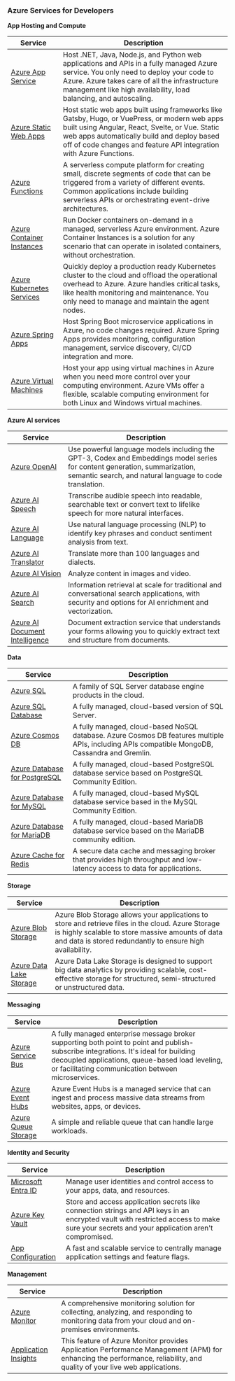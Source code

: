 ### Azure Services for Developers ###

**App Hosting and Compute**

| **Service**               |**Description**                                                                                                                                                                                                                                                    |
|---------------------------|-----------------------------------------------------------------------------------------------------------------------------------------------------------------------------------------------------------------------------------------------------------------------|
| [Azure App Service](https://learn.microsoft.com/en-us/azure/app-service/)         | Host .NET, Java, Node.js, and Python web applications and APIs in a fully managed Azure service. You only need to deploy your code to Azure. Azure takes care of all the infrastructure management like high availability, load balancing, and autoscaling.           |
| [Azure Static Web Apps](https://learn.microsoft.com/en-us/azure/static-web-apps/)     | Host static web apps built using frameworks like Gatsby, Hugo, or VuePress, or modern web apps built using Angular, React, Svelte, or Vue. Static web apps automatically build and deploy based off of code changes and feature API integration with Azure Functions. |
| [Azure Functions](https://learn.microsoft.com/en-us/azure/azure-functions/)           | A serverless compute platform for creating small, discrete segments of code that can be triggered from a variety of different events. Common applications include building serverless APIs or orchestrating event-drive architectures.                                |
| [Azure Container Instances](https://learn.microsoft.com/en-us/azure/container-instances/) | Run Docker containers on-demand in a managed, serverless Azure environment. Azure Container Instances is a solution for any scenario that can operate in isolated containers, without orchestration.                                                                  |
| [Azure Kubernetes Services](https://learn.microsoft.com/en-us/azure/aks/) | Quickly deploy a production ready Kubernetes cluster to the cloud and offload the operational overhead to Azure. Azure handles critical tasks, like health monitoring and maintenance. You only need to manage and maintain the agent nodes.                          |
| [Azure Spring Apps](https://learn.microsoft.com/en-us/azure/spring-apps/)         | Host Spring Boot microservice applications in Azure, no code changes required. Azure Spring Apps provides monitoring, configuration management, service discovery, CI/CD integration and more.                                                                        |
| [Azure Virtual Machines](https://learn.microsoft.com/en-us/azure/virtual-machines/)    | Host your app using virtual machines in Azure when you need more control over your computing environment. Azure VMs offer a flexible, scalable computing environment for both Linux and Windows virtual machines.                                                     ||

**Azure AI services**

| **Service**                        | **Description**                                                                                                                                                                           |
|--------------------------------|---------------------------------------------------------------------------------------------------------------------------------------------------------------------------------------|
| [Azure OpenAI](https://learn.microsoft.com/en-us/azure/ai-services/openai/)                   | Use powerful language models including the GPT-3, Codex and Embeddings model series for content generation, summarization, semantic search, and natural language to code translation. |
| [Azure AI Speech](https://learn.microsoft.com/en-us/azure/ai-services/speech-service/)                | Transcribe audible speech into readable, searchable text or convert text to lifelike speech for more natural interfaces.                                                              |
| [Azure AI Language](https://learn.microsoft.com/en-us/azure/ai-services/language-service)              | Use natural language processing (NLP) to identify key phrases and conduct sentiment analysis from text.                                                                               |
| [Azure AI Translator](https://learn.microsoft.com/en-us/azure/ai-services/translator/)            | Translate more than 100 languages and dialects.                                                                                                                                       |
| [Azure AI Vision](https://learn.microsoft.com/en-us/azure/ai-services/computer-vision/)                | Analyze content in images and video.                                                                                                                                                  |
| [Azure AI Search](https://learn.microsoft.com/en-us/azure/search)                | Information retrieval at scale for traditional and conversational search applications, with security and options for AI enrichment and vectorization.                                 |
| [Azure AI Document Intelligence](https://learn.microsoft.com/en-us/azure/ai-services/document-intelligence) | Document extraction service that understands your forms allowing you to quickly extract text and structure from documents.                                                            |

**Data**

| **Service**                       | **Description**                                                                                                                                    |
|-------------------------------|------------------------------------------------------------------------------------------------------------------------------------------------|
| [Azure SQL](https://learn.microsoft.com/en-us/azure/azure-sql/)                     | A family of SQL Server database engine products in the cloud.                                                                                  |
| [Azure SQL Database](https://learn.microsoft.com/en-us/azure/azure-sql/database/)            | A fully managed, cloud-based version of SQL Server.                                                                                            |
| [Azure Cosmos DB](https://learn.microsoft.com/en-us/azure/cosmos-db/)               | A fully managed, cloud-based NoSQL database. Azure Cosmos DB features multiple APIs, including APIs compatible MongoDB, Cassandra and Gremlin. |
| [Azure Database for PostgreSQL](https://learn.microsoft.com/en-us/azure/postgresql/) | A fully managed, cloud-based PostgreSQL database service based on PostgreSQL Community Edition.                                                |
| [Azure Database for MySQL](https://learn.microsoft.com/en-us/azure/mysql/)      | A fully managed, cloud-based MySQL database service based in the MySQL Community Edition.                                                      |
| [Azure Database for MariaDB](https://learn.microsoft.com/en-us/azure/mariadb/)    | A fully managed, cloud-based MariaDB database service based on the MariaDB community edition.                                                  |
| [Azure Cache for Redis](https://learn.microsoft.com/en-us/azure/azure-cache-for-redis/)         | A secure data cache and messaging broker that provides high throughput and low-latency access to data for applications.                        |

**Storage**

| **Service**                 | **Description**                                                                                                                                                                                                        |
|-------------------------|---------------------------------------------------------------------------------------------------------------------------------------------------------------------------------------------------------------------|
| [Azure Blob Storage](https://learn.microsoft.com/en-us/azure/storage/blobs/)      | Azure Blob Storage allows your applications to store and retrieve files in the cloud. Azure Storage is highly scalable to store massive amounts of data and data is stored redundantly to ensure high availability. |
| [Azure Data Lake Storage](https://learn.microsoft.com/en-us/azure/storage/blobs/data-lake-storage-introduction) | Azure Data Lake Storage is designed to support big data analytics by providing scalable, cost-effective storage for structured, semi-structured or unstructured data.                                               |

**Messaging**

| **Service**             | **Description**                                                                                                                                                                                                                                  |
|---------------------|----------------------------------------------------------------------------------------------------------------------------------------------------------------------------------------------------------------------------------------------|
| [Azure Service Bus](https://learn.microsoft.com/en-us/azure/service-bus-messaging/)   | A fully managed enterprise message broker supporting both point to point and publish-subscribe integrations. It's ideal for building decoupled applications, queue-based load leveling, or facilitating communication between microservices. |
| [Azure Event Hubs](https://learn.microsoft.com/en-us/azure/event-hubs/)    | Azure Event Hubs is a managed service that can ingest and process massive data streams from websites, apps, or devices.                                                                                                                      |
| [Azure Queue Storage](https://learn.microsoft.com/en-us/azure/storage/queues/) | A simple and reliable queue that can handle large workloads.                                                                                                                                                                                 |

**Identity and Security**

| **Service**            | **Description**                                                                                                                                                                               |
|--------------------|-------------------------------------------------------------------------------------------------------------------------------------------------------------------------------------------|
| [Microsoft Entra ID](https://learn.microsoft.com/en-us/entra/identity/) | Manage user identities and control access to your apps, data, and resources.                                                                                                              |
| [Azure Key Vault](https://learn.microsoft.com/en-us/azure/key-vault/)    | Store and access application secrets like connection strings and API keys in an encrypted vault with restricted access to make sure your secrets and your application aren't compromised. |
| [App Configuration](https://learn.microsoft.com/en-us/azure/azure-app-configuration/)  | A fast and scalable service to centrally manage application settings and feature flags.                                                                                                   |

**Management**

| **Service**              | **Description**                                                                                                                                                            |
|----------------------|------------------------------------------------------------------------------------------------------------------------------------------------------------------------|
| [Azure Monitor](https://learn.microsoft.com/en-us/azure/azure-monitor/)        | A comprehensive monitoring solution for collecting, analyzing, and responding to monitoring data from your cloud and on-premises environments.                         |
| [Application Insights](https://learn.microsoft.com/en-us/azure/azure-monitor/app/app-insights-overview) | This feature of Azure Monitor provides Application Performance Management (APM) for enhancing the performance, reliability, and quality of your live web applications. |

